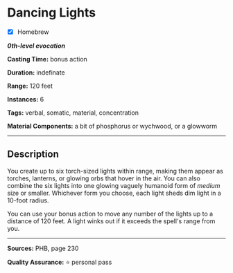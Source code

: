 # Dancing Lights

- [x] Homebrew

***0th-level evocation***

**Casting Time:** bonus action

**Duration:** indefinate

**Range:** 120 feet

**Instances:** 6

**Tags:** verbal, somatic, material, concentration

**Material Components:** a bit of phosphorus or wychwood, or a glowworm

---

## Description
You create up to six torch-sized lights within range, making them appear as torches, lanterns, or glowing orbs that hover in the air.
You can also combine the six lights into one glowing vaguely humanoid form of *medium* size or smaller.
Whichever form you choose, each light sheds dim light in a 10-foot radius.

You can use your bonus action to move any number of the lights up to a distance of 120 feet.
A light winks out if it exceeds the spell's range from you.

---

**Sources:** PHB, page 230

**Quality Assurance:** :star: personal pass
